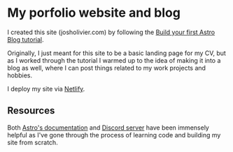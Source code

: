 # My porfolio website and blog

I created this site (josholivier.com) by following the [Build your first Astro Blog tutorial](https://docs.astro.build/en/tutorial/0-introduction/). 

Originally, I just meant for this site to be a basic landing page for my CV, but as I worked through the tutorial I warmed up to the idea of making it into a blog as well, where I can post things related to my work projects and hobbies. 

I deploy my site via [Netlify](https://www.netlify.com/).


## Resources

Both [Astro's documentation](https://docs.astro.build) and [Discord server](https://astro.build/chat) have been immensely helpful as I've gone through the process of learning code and building my site from scratch. 
